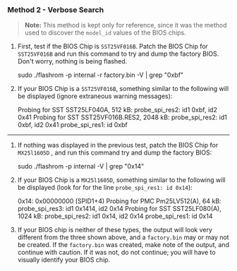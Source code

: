 

### Method 2 - Verbose Search

> **Note:** This method is kept only for reference, since it was the method used to discover the `model_id` values of the BIOS chips.

1. First, test if the BIOS Chip is `SST25VF016B`. Patch the BIOS Chip for `SST25VF016B` and run this command to try and dump the factory BIOS. Don't worry, nothing is being flashed.

    sudo ./flashrom -p internal -r factory.bin -V | grep "0xbf"

2. If your BIOS Chip is a `SST25VF016B`, something similar to the following will be displayed (ignore extraneous warning messages):

    Probing for SST SST25LF040A, 512 kB: probe_spi_res2: id1 0xbf, id2 0x41
    Probing for SST SST25VF016B.RES2, 2048 kB: probe_spi_res2: id1 0xbf, id2 0x41
    probe_spi_res1: id 0xbf

---

1. If nothing was displayed in the previous test, patch the BIOS Chip for `MX25l1605D` , and run this command try and dump the factory BIOS:

    sudo ./flashrom -p internal -V | grep "0x14"

2. If your BIOS Chip is a `MX25l1605D`, something similar to the following will be displayed (look for for the line `probe_spi_res1: id 0x14`):

    0x14: 0x00000000 (SPID1+4)
    Probing for PMC Pm25LV512(A), 64 kB: probe_spi_res3: id1 0x1414, id2 0x14
    Probing for SST SST25LF080(A), 1024 kB: probe_spi_res2: id1 0x14, id2 0x14
    probe_spi_res1: id 0x14

4. If your BIOS chip is neither of these types, the output will look very different from the three shown above, and a `factory.bin` may or may not be created. If the `factory.bin` was created, make note of the output, and continue with caution. If it was not, do not continue; you will have to visually identify your BIOS chip.